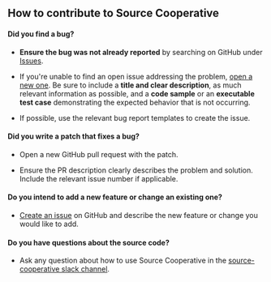 ## How to contribute to Source Cooperative

#### **Did you find a bug?**

* **Ensure the bug was not already reported** by searching on GitHub under [Issues](https://github.com/source-cooperative/data.source.coop/issues).

* If you're unable to find an open issue addressing the problem, [open a new one](https://github.com/source-cooperative/data.source.coop/issues/new). Be sure to include a **title and clear description**, as much relevant information as possible, and a **code sample** or an **executable test case** demonstrating the expected behavior that is not occurring.

* If possible, use the relevant bug report templates to create the issue.

#### **Did you write a patch that fixes a bug?**

* Open a new GitHub pull request with the patch.

* Ensure the PR description clearly describes the problem and solution. Include the relevant issue number if applicable.

#### **Do you intend to add a new feature or change an existing one?**

* [Create an issue](https://github.com/source-cooperative/data.source.coop/issues/new) on GitHub and describe the new feature or change you would like to add.

#### **Do you have questions about the source code?**

* Ask any question about how to use Source Cooperative in the [source-cooperative slack channel](https://join.slack.com/t/sourcecoop/shared_invite/zt-212sakf1j-fONCD4lZ_v2HP2PDpTr2dw).
